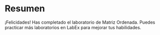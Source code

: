 # Resumen

¡Felicidades! Has completado el laboratorio de Matriz Ordenada. Puedes practicar más laboratorios en LabEx para mejorar tus habilidades.
